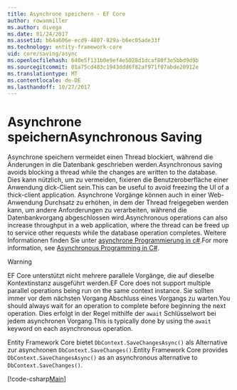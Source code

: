 ```yaml
---
title: Asynchrone speichern - EF Core
author: rowanmiller
ms.author: divega
ms.date: 01/24/2017
ms.assetid: b64a606e-ecd9-4807-829a-b6ec05ade33f
ms.technology: entity-framework-core
uid: core/saving/async
ms.openlocfilehash: 640e5f131b0e9ef4e5028d1dcaf80f3e5bbd9d9b
ms.sourcegitcommit: 01a75cd483c1943ddd6f82af971f07abde20912e
ms.translationtype: MT
ms.contentlocale: de-DE
ms.lasthandoff: 10/27/2017
---
```

# <a name="asynchronous-saving"></a><span data-ttu-id="693b4-102">Asynchrone speichern</span><span class="sxs-lookup"><span data-stu-id="693b4-102">Asynchronous Saving</span></span>

<span data-ttu-id="693b4-103">Asynchrone speichern vermeidet einen Thread blockiert, während die Änderungen in die Datenbank geschrieben werden.</span><span class="sxs-lookup"><span data-stu-id="693b4-103">Asynchronous saving avoids blocking a thread while the changes are written to the database.</span></span> <span data-ttu-id="693b4-104">Dies kann nützlich, um zu vermeiden, fixieren die Benutzeroberfläche einer Anwendung dick-Client sein.</span><span class="sxs-lookup"><span data-stu-id="693b4-104">This can be useful to avoid freezing the UI of a thick-client application.</span></span> <span data-ttu-id="693b4-105">Asynchrone Vorgänge können auch in einer Web-Anwendung Durchsatz zu erhöhen, in dem der Thread freigegeben werden kann, um andere Anforderungen zu verarbeiten, während die Datenbankvorgang abgeschlossen wird.</span><span class="sxs-lookup"><span data-stu-id="693b4-105">Asynchronous operations can also increase throughput in a web application, where the thread can be freed up to service other requests while the database operation completes.</span></span> <span data-ttu-id="693b4-106">Weitere Informationen finden Sie unter [asynchrone Programmierung in c#](https://docs.microsoft.com/dotnet/csharp/async).</span><span class="sxs-lookup"><span data-stu-id="693b4-106">For more information, see [Asynchronous Programming in C#](https://docs.microsoft.com/dotnet/csharp/async).</span></span>

> [!WARNING]  
> <span data-ttu-id="693b4-107">EF Core unterstützt nicht mehrere parallele Vorgänge, die auf dieselbe Kontextinstanz ausgeführt werden.</span><span class="sxs-lookup"><span data-stu-id="693b4-107">EF Core does not support multiple parallel operations being run on the same context instance.</span></span> <span data-ttu-id="693b4-108">Sie sollten immer vor dem nächsten Vorgang Abschluss eines Vorgangs zu warten.</span><span class="sxs-lookup"><span data-stu-id="693b4-108">You should always wait for an operation to complete before beginning the next operation.</span></span> <span data-ttu-id="693b4-109">Dies erfolgt in der Regel mithilfe der `await` Schlüsselwort bei jedem asynchronen Vorgang.</span><span class="sxs-lookup"><span data-stu-id="693b4-109">This is typically done by using the `await` keyword on each asynchronous operation.</span></span>

<span data-ttu-id="693b4-110">Entity Framework Core bietet `DbContext.SaveChangesAsync()` als Alternative zur asynchronen `DbContext.SaveChanges()`.</span><span class="sxs-lookup"><span data-stu-id="693b4-110">Entity Framework Core provides `DbContext.SaveChangesAsync()` as an asynchronous alternative to `DbContext.SaveChanges()`.</span></span>

[!code-csharp[Main](../../../samples/core/Saving/Saving/Async/Sample.cs#Sample)]

